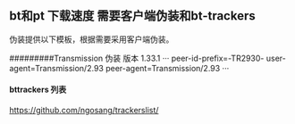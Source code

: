 ## bt和pt 下载速度 需要客户端伪装和bt-trackers 
伪装提供以下模板，根据需要采用客户端伪装。

#########Transmission 伪装 版本 1.33.1 
···
peer-id-prefix=-TR2930-
user-agent=Transmission/2.93
peer-agent=Transmission/2.93
···

#### bttrackers 列表
https://github.com/ngosang/trackerslist/
